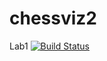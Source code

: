 # chessviz2
Lab1
[![Build Status](https://travis-ci.org/arinaproskurina797/chessviz2.svg?branch=master)](https://travis-ci.org/arinaproskurina797/chessviz2)
